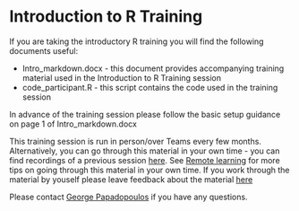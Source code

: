 # Introduction to R Training

If you are taking the introductory R training you will find the following documents useful:

* Intro_markdown.docx - this document provides accompanying training material used in the Introduction to R Training session
* code_participant.R - this script contains the code used in the training session

In advance of the training session please follow the basic setup guidance on page 1 of Intro_markdown.docx

This training session is run in person/over Teams every few months. Alternatively, you can go through this material in your own time - you can find recordings of a previous session [here](https://web.microsoftstream.com/channel/aa3cda5d-99d6-4e9d-ac5e-6548dd55f52a). See [Remote learning](#remote-learning) for more tips on going through this material in your own time. If you work through the material by youself please leave feedback about the material [here](https://airtable.com/shr9u2OJB2pW8Y0Af)  

Please contact [George Papadopoulos](George.papadopoulos@Justice.gov.uk) if you have any questions.
